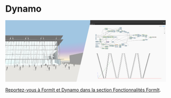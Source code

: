 # Dynamo

![](<../.gitbook/assets/image (33).png>)

[Reportez-vous à FormIt et Dynamo dans la section Fonctionnalités FormIt](../formit-capabilities/formit-+-dynamo.md).
